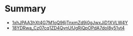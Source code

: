 # Summary​

* [1xhJPAA3hXt4G7M1oQ96jTnxmZd9i0gJwxJiD1XVLW4Y](1xhJPAA3hXt4G7M1oQ96jTnxmZd9i0gJwxJiD1XVLW4Y/README.md)
* [18YDRwa_Cz07cq1ZD4QynUfJgRiQpOPdA7doI8y51yt4](18YDRwa_Cz07cq1ZD4QynUfJgRiQpOPdA7doI8y51yt4/README.md)
